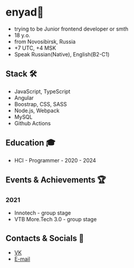 # enyad👋
- trying to be Junior frontend developer or smth
- 18 y.o.
- from Novosibirsk, Russia
- +7 UTC, +4 MSK
- Speak Russian(Native), English(B2-C1)

## Stack 🛠️
- JavaScript, TypeScript
- Angular
- Boostrap, CSS, SASS
- Node.js, Webpack
- MySQL
- Github Actions

## Education 🎓
- HCI - Programmer - 2020 - 2024


## Events & Achievements 🏆
### 2021
- Innotech - group stage
- VTB More.Tech 3.0 - group stage

## Contacts & Socials 📮
- [VK](https://vk.com/enyaaad)
- [E-mail](mailto://enindima1@gmail.com)

